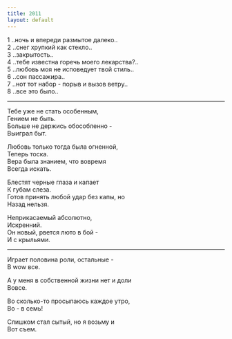 ```yaml
---
title: 2011
layout: default
---
```


1 ..ночь и впереди размытое далеко..  
2 ..снег хрупкий как стекло..  
3 ..закрытость..  
4 ..тебе известна горечь моего лекарства?..  
5 ..любовь моя не исповедует твой стиль..  
6 ..сон пассажира..  
7 ..нот тот набор - порыв и вызов ветру..  
8 ..все это было..

***

Тебе уже не стать особенным,  
Гением не быть.  
Больше не держись обособленно -   
Выиграл быт.  

Любовь только тогда была огненной,  
Теперь тоска.  
Вера была знанием, что вовремя  
Всегда искать.

Блестят черные глаза и капает  
К губам слеза.  
Готов принять любой удар без капы, но  
Назад нельзя.

Неприкасаемый абсолютно,  
Искренний.  
Он новый, рвется люто в бой -  
И с крыльями.

***

Играет половина роли, остальные -  
В wow все.

А у меня в собственной жизни нет и доли  
Вовсе.

Во сколько-то просыпаюсь каждое утро,  
Во  -  в семь!

Слишком стал сытый, но я возьму и  
Вот съем.